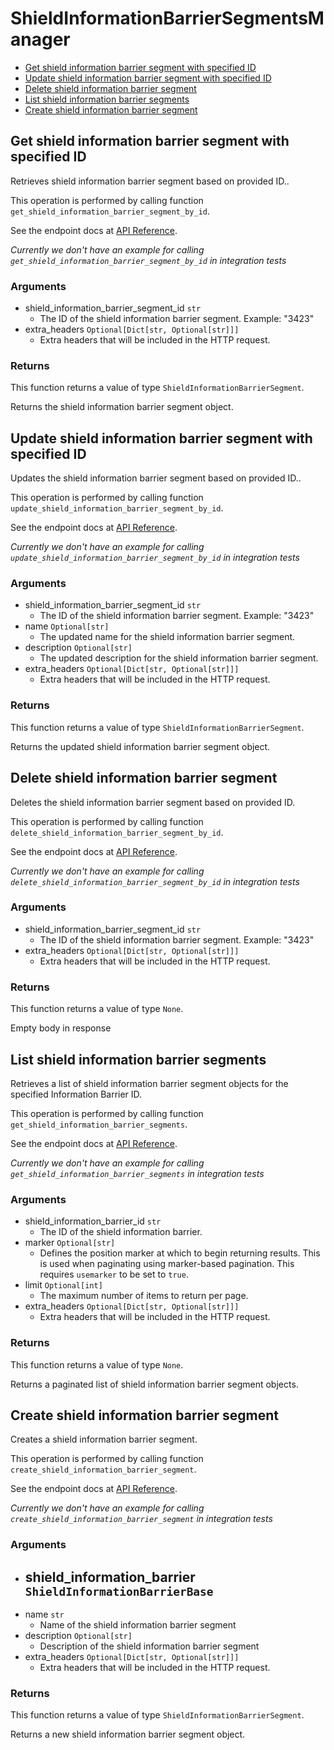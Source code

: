# ShieldInformationBarrierSegmentsManager

- [Get shield information barrier segment with specified ID](#get-shield-information-barrier-segment-with-specified-id)
- [Update shield information barrier segment with specified ID](#update-shield-information-barrier-segment-with-specified-id)
- [Delete shield information barrier segment](#delete-shield-information-barrier-segment)
- [List shield information barrier segments](#list-shield-information-barrier-segments)
- [Create shield information barrier segment](#create-shield-information-barrier-segment)

## Get shield information barrier segment with specified ID

Retrieves shield information barrier segment based on provided ID..

This operation is performed by calling function `get_shield_information_barrier_segment_by_id`.

See the endpoint docs at
[API Reference](https://developer.box.com/reference/get-shield-information-barrier-segments-id/).

_Currently we don't have an example for calling `get_shield_information_barrier_segment_by_id` in integration tests_

### Arguments

- shield_information_barrier_segment_id `str`
  - The ID of the shield information barrier segment. Example: "3423"
- extra_headers `Optional[Dict[str, Optional[str]]]`
  - Extra headers that will be included in the HTTP request.

### Returns

This function returns a value of type `ShieldInformationBarrierSegment`.

Returns the shield information barrier segment object.

## Update shield information barrier segment with specified ID

Updates the shield information barrier segment based on provided ID..

This operation is performed by calling function `update_shield_information_barrier_segment_by_id`.

See the endpoint docs at
[API Reference](https://developer.box.com/reference/put-shield-information-barrier-segments-id/).

_Currently we don't have an example for calling `update_shield_information_barrier_segment_by_id` in integration tests_

### Arguments

- shield_information_barrier_segment_id `str`
  - The ID of the shield information barrier segment. Example: "3423"
- name `Optional[str]`
  - The updated name for the shield information barrier segment.
- description `Optional[str]`
  - The updated description for the shield information barrier segment.
- extra_headers `Optional[Dict[str, Optional[str]]]`
  - Extra headers that will be included in the HTTP request.

### Returns

This function returns a value of type `ShieldInformationBarrierSegment`.

Returns the updated shield information barrier segment object.

## Delete shield information barrier segment

Deletes the shield information barrier segment
based on provided ID.

This operation is performed by calling function `delete_shield_information_barrier_segment_by_id`.

See the endpoint docs at
[API Reference](https://developer.box.com/reference/delete-shield-information-barrier-segments-id/).

_Currently we don't have an example for calling `delete_shield_information_barrier_segment_by_id` in integration tests_

### Arguments

- shield_information_barrier_segment_id `str`
  - The ID of the shield information barrier segment. Example: "3423"
- extra_headers `Optional[Dict[str, Optional[str]]]`
  - Extra headers that will be included in the HTTP request.

### Returns

This function returns a value of type `None`.

Empty body in response

## List shield information barrier segments

Retrieves a list of shield information barrier segment objects
for the specified Information Barrier ID.

This operation is performed by calling function `get_shield_information_barrier_segments`.

See the endpoint docs at
[API Reference](https://developer.box.com/reference/get-shield-information-barrier-segments/).

_Currently we don't have an example for calling `get_shield_information_barrier_segments` in integration tests_

### Arguments

- shield_information_barrier_id `str`
  - The ID of the shield information barrier.
- marker `Optional[str]`
  - Defines the position marker at which to begin returning results. This is used when paginating using marker-based pagination. This requires `usemarker` to be set to `true`.
- limit `Optional[int]`
  - The maximum number of items to return per page.
- extra_headers `Optional[Dict[str, Optional[str]]]`
  - Extra headers that will be included in the HTTP request.

### Returns

This function returns a value of type `None`.

Returns a paginated list of shield information barrier segment objects.

## Create shield information barrier segment

Creates a shield information barrier segment.

This operation is performed by calling function `create_shield_information_barrier_segment`.

See the endpoint docs at
[API Reference](https://developer.box.com/reference/post-shield-information-barrier-segments/).

_Currently we don't have an example for calling `create_shield_information_barrier_segment` in integration tests_

### Arguments

- shield_information_barrier `ShieldInformationBarrierBase`
  -
- name `str`
  - Name of the shield information barrier segment
- description `Optional[str]`
  - Description of the shield information barrier segment
- extra_headers `Optional[Dict[str, Optional[str]]]`
  - Extra headers that will be included in the HTTP request.

### Returns

This function returns a value of type `ShieldInformationBarrierSegment`.

Returns a new shield information barrier segment object.

